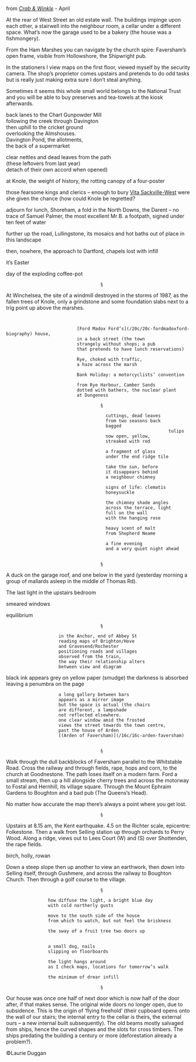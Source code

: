 from [_Crab & Winkle_](https://www.shearsman.com/store/Laurie-Duggan-Crab-&-Winkle-p102838658) - April

At the rear of West Street an old estate wall. The buildings impinge upon each other, a stairwell into the neighbour room, a cellar under a different space. What’s now the garage used to be a bakery (the house was a fishmongery).
                                  
From the Ham Marshes you can navigate by the church spire: Faversham’s open frame, visible from Hollowshore, the Shipwright pub.
            
In the stationers I view maps on the first floor, viewed myself by the security camera. The shop’s proprietor comes upstairs and pretends to do odd tasks but is really just making extra sure I don’t steal anything.

Sometimes it seems this whole small world belongs to the National Trust and you will be able to buy preserves and tea-towels at the kiosk afterwards.

back lanes to the Chart Gunpowder Mill                              
following the creek through Davington   
then uphill to the cricket ground   
overlooking the Almshouses.   
Davington Pond, the allotments,   
the back of a supermarket   

clear nettles and dead leaves from the path   
(these leftovers from last year)   
detach of their own accord when opened)   

at Knole, the weight of history,
the rotting canopy of a four-poster

those fearsome kings and clerics
– enough to bury [Vita Sackville-West](/20c/20c-sackville-west-biography)
were she given the chance
(how could Knole
be regretted?


adjourn
for lunch, Shoreham,
a fold in the North Downs,
the Darent
– no trace
of Samuel Palmer, the most excellent
Mr B.
a footpath, signed
under ten feet of water

further up the road, 
Lullingstone,
its mosaics and hot baths out of place
in this landscape

then, nowhere,
the approach to Dartford,
chapels lost with infill

it’s Easter
 
day of the exploding coffee-pot

                                        §

At Winchelsea, the site of a windmill destroyed in the storms of 1987, as the fallen trees of Knole, only a grindstone and some foundation slabs next to a trig point up above the marshes.

<pre><code>

                           [Ford Madox Ford’s](/20c/20c-fordmadoxford-biography) house, 
                           in a back street (the town
                           strangely without shops; a pub
                           that pretends to have lunch reservations)

                           Rye, choked with traffic, 
                           a haze across the marsh

                           Bank Holiday: a motorcyclists’ convention

                           from Rye Harbour, Camber Sands
                           dotted with bathers, the nuclear plant
                           at Dungeness
</code></pre>


                                        §

                                          cuttings, dead leaves
                                          from two seasons back
                                          bagged
                                                                  tulips
                                          now open, yellow,
                                          streaked with red

                                          a fragment of glass
                                          under the end ridge tile

                                          take the sun, before
                                          it disappears behind
                                          a neighbour chimney

                                          signs of life: clematis
                                          honeysuckle

                                          the chimney shade angles
                                          across the terrace, light
                                          full on the wall
                                          with the hanging rose

                                          heavy scent of malt
                                          from Shepherd Neame

                                          a fine evening
                                          and a very quiet night ahead                                        


                                        §

A duck on the garage roof, and one below in the yard (yesterday morning a group of mallards asleep in the middle of Thomas Rd).

The last light
in the upstairs bedroom

smeared windows

equilibrium

                                        §

                        in the Anchor, end of Abbey St
                        reading maps of Brighton/Hove
                        and Gravesend/Rochester
                        positioning roads and villages
                        observed from the train,
                        the way their relationship alters
                        between view and diagram

black ink appears grey
on yellow paper
                                    (smudge)
the darkness is absorbed
leaving a penumbra on the page

                        a long gallery between bars
                        appears as a mirror image
                        but the space is actual (the chairs
                        are different, a lampshade
                        not reflected elsewhere.
                        one clear window amid the frosted
                        views the street towards the town centre, 
                        past the house of Arden
                        [(Arden of Faversham)](/16c/16c-arden-faversham)


                                        §

Walk through the dull backblocks of Faversham parallel to the Whitstable Road. Cross the railway and through fields, rape, hops and corn, to the church at Goodnestone. The path loses itself on a modern farm. Ford a small stream, then up a hill alongside cherry trees and across the motorway to Fostal and Hernhill, its village square. Through the Mount Ephraim Gardens to Boughton and a bad pub (The Queens’s Head).

No matter how accurate the map there’s always a point where you get lost.

                                        §

Upstairs at 8.15 am, the Kent earthquake. 4.5 on the Richter scale, epicentre: Folkestone. Then a walk from Selling station up through orchards to Perry Wood. Along a ridge, views out to Lees Court (W) and (S) over Shottenden, the rape fields.

birch, holly, rowan

Down a steep slope then up another to view an earthwork, then down into Selling itself, through Gushmere, and across the railway to Boughton Church. Then through a golf course to the village.

                                        §

                    how diffuse the light, a bright blue day
                    with cold northerly gusts

                    move to the south side of the house
                    from which to watch, but not feel the briskness

                    the sway of a fruit tree two doors up


                    a small dog, nails
                    slipping on floorboards

                    the light hangs around
                    as I check maps, locations for tomorrow’s walk

                    the minimum of drear infill

                                        §
                                        
                                        

Our house was once one half of next door which is now half of the door after, if that makes sense. The original wide doors no longer open, due to subsidence. This is the origin of ‘flying freehold’ (their cupboard opens onto the wall of our stairs; the internal entry to the cellar is theirs, the external ours – a new internal built subsequently). The old beams mostly salvaged from ships, hence the curved shapes and the slots for cross timbers. The ships predating the building a century or more (deforestation already a problem?).

©Laurie Duggan


